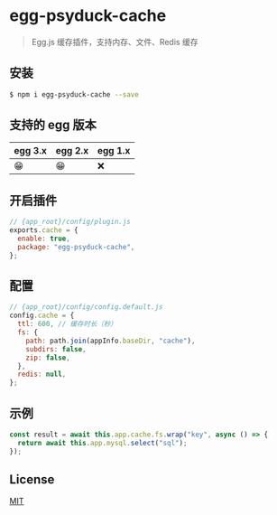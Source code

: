 # egg-psyduck-cache

> Egg.js 缓存插件，支持内存、文件、Redis 缓存

## 安装

```bash
$ npm i egg-psyduck-cache --save
```

## 支持的 egg 版本

| egg 3.x | egg 2.x | egg 1.x |
| ------- | ------- | ------- |
| 😁      | 😁      | ❌      |

## 开启插件

```js
// {app_root}/config/plugin.js
exports.cache = {
  enable: true,
  package: "egg-psyduck-cache",
};
```

## 配置

```js
// {app_root}/config/config.default.js
config.cache = {
  ttl: 600, // 缓存时长（秒）
  fs: {
    path: path.join(appInfo.baseDir, "cache"),
    subdirs: false,
    zip: false,
  },
  redis: null,
};
```

## 示例

```js
const result = await this.app.cache.fs.wrap("key", async () => {
  return await this.app.mysql.select("sql");
});
```

## License

[MIT](LICENSE)

